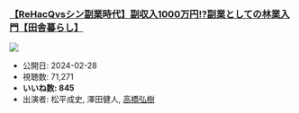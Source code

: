 ### [【ReHacQvsシン副業時代】副収入1000万円!?副業としての林業入門【田舎暮らし】](https://www.youtube.com/watch?v=po0lO_YHy7s)
[![](https://img.youtube.com/vi/po0lO_YHy7s/sddefault.jpg)](https://www.youtube.com/watch?v=po0lO_YHy7s)
-   公開日: 2024-02-28
-   視聴数: 71,271
-   **いいね数: 845**
-   出演者: 松平成史, 澤田健人, [高橋弘樹](/rehacq_fan/people/高橋弘樹 "wikilink")

